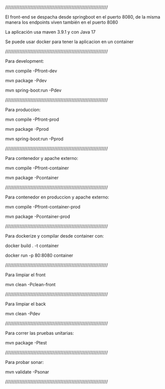 /////////////////////////////////////////////////////////////////

El front-end se despacha desde springboot en el puerto 8080, de la misma manera los endpoints viven también en el puerto 8080

La aplicación usa maven 3.9.1 y con Java 17

Se puede usar docker para tener la aplicacion en un container

/////////////////////////////////////////////////////////////////

Para development:

mvn compile -Pfront-dev

mvn package -Pdev

mvn spring-boot:run -Pdev

/////////////////////////////////////////////////////////////////

Para produccion:

mvn compile -Pfront-prod

mvn package -Pprod

mvn spring-boot:run -Pprod

/////////////////////////////////////////////////////////////////

Para contenedor y apache externo:

mvn compile -Pfront-container

mvn package -Pcontainer

/////////////////////////////////////////////////////////////////

Para contenedor en produccion y apache externo:

mvn compile -Pfront-container-prod

mvn package -Pcontainer-prod

/////////////////////////////////////////////////////////////////

Para dockerize y compilar desde container con:

docker build . -t container

docker run -p 80:8080 container

/////////////////////////////////////////////////////////////////

Para limpiar el front

mvn clean -Pclean-front

/////////////////////////////////////////////////////////////////

Para limpiar el back

mvn clean -Pdev

/////////////////////////////////////////////////////////////////

Para correr las pruebas unitarias:

mvn package -Ptest

/////////////////////////////////////////////////////////////////

Para probar sonar:

mvn validate -Psonar

/////////////////////////////////////////////////////////////////
